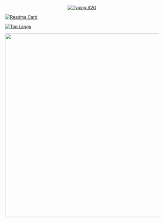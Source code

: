 <p align="center"> 
  <a href="https://git.io/typing-svg"><img src="https://readme-typing-svg.demolab.com?font=Fira+Code&size=25&pause=1000&width=435&lines=Hello+Welcome+to+yolosonder" alt="Typing SVG" /></a>
</p>


[![Readme Card](https://github-readme-stats.vercel.app/api?username=yolosonder7&show_icons=true&title_color=ffffff&icon_color=bb2acf&text_color=daf7dc&bg_color=151515)](https://github.com/anuraghazra/github-readme-stats)

[![Top Langs](https://github-readme-stats.vercel.app/api/top-langs/?username=yolosonder&layout=compact&exclude_repo=sumy7.github.io&title_color=ffffff&icon_color=bb2acf&text_color=daf7dc&bg_color=151515)](https://github.com/anuraghazra/github-readme-stats)

<div> 
  <img src="https://github-readme-activity-graph-chi.vercel.app/graph?username=yolosonder&theme=tokyo-night" width="600"/>
</div>
